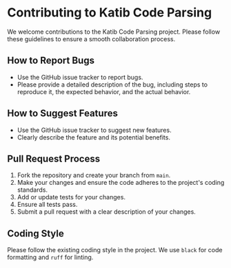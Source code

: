 # Contributing to Katib Code Parsing

We welcome contributions to the Katib Code Parsing project. Please follow these guidelines to ensure a smooth collaboration process.

## How to Report Bugs

- Use the GitHub issue tracker to report bugs.
- Please provide a detailed description of the bug, including steps to reproduce it, the expected behavior, and the actual behavior.

## How to Suggest Features

- Use the GitHub issue tracker to suggest new features.
- Clearly describe the feature and its potential benefits.

## Pull Request Process

1.  Fork the repository and create your branch from `main`.
2.  Make your changes and ensure the code adheres to the project's coding standards.
3.  Add or update tests for your changes.
4.  Ensure all tests pass.
5.  Submit a pull request with a clear description of your changes.

## Coding Style

Please follow the existing coding style in the project. We use `black` for code formatting and `ruff` for linting.
